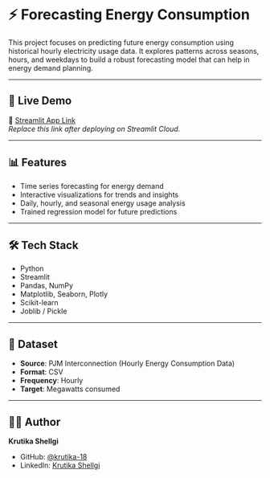# ⚡ Forecasting Energy Consumption

This project focuses on predicting future energy consumption using historical hourly electricity usage data. It explores patterns across seasons, hours, and weekdays to build a robust forecasting model that can help in energy demand planning.

---

## 🚀 Live Demo

🔗 [Streamlit App Link](https://bankruptcy-prevention-app.streamlit.app/)  
*Replace this link after deploying on Streamlit Cloud.*

---

## 📊 Features

- Time series forecasting for energy demand
- Interactive visualizations for trends and insights
- Daily, hourly, and seasonal energy usage analysis
- Trained regression model for future predictions

---

## 🛠️ Tech Stack

- Python
- Streamlit
- Pandas, NumPy
- Matplotlib, Seaborn, Plotly
- Scikit-learn
- Joblib / Pickle

---

## 📂 Dataset

- **Source**: PJM Interconnection (Hourly Energy Consumption Data)
- **Format**: CSV
- **Frequency**: Hourly
- **Target**: Megawatts consumed

---

## 👩‍💻 Author

**Krutika Shellgi**  
- GitHub: [@krutika-18](https://github.com/krutika-18)  
- LinkedIn: [Krutika Shellgi](https://www.linkedin.com/in/kritika-shellagi/)
